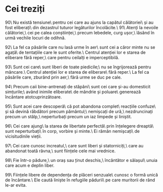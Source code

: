 Cei treziți
===========

90\\
Nu există tensiune\\
pentru cei care au ajuns la capătul călătoriei\\
și au fost eliberați\\
din dezastrul tuturor legăturilor încolăcite.\\
91\\
Atenți la nevoile călătoriei,\\
cei pe calea conștiinței,\\
precum lebedele, curg ușor,\\
lăsând în urmă vechile locuri de odihnă.

92\\
La fel ca păsările care nu lasă urme în aer\\
sunt cei a căror minte nu se agață\\
de tentațiile care le sunt oferite.\\
Centrul atenției lor e starea de eliberare fără reper,\\
care pentru ceilalți e imperceptibilă.

93\\
Sunt cei care\\
sunt liberi de toate piedicile;\\
nu se îngrijorează pentru mâncare.\\
Centrul atenției lor e starea de eliberare\\
fără reper.\\
La fel ca păsările care, zburând prin aer,\\
fără urme se duc pe cale.

94\\
Precum caii bine-antrenați de stăpâni\\
sunt cei care și-au domesticit simțurile;\\
având inimile eliberate\\
de mândrie și poluare\\
generează încântare atotcuprinzătoare.

95\\
Sunt acei care descoperă\\
că pot abandona complet\\
reacțiile confuze\\
și să devină răbdători precum pământul;\\
nemișcați de ură,\\
nezdruncinați precum un stâlp,\\
neperturbați precum un iaz limpede și liniștit.

96\\
Cei care ajung\\
la starea de libertate perfectă\\
prin înțelegere dreaptă\\
sunt neperturbați\\
în corp, vorbire și minte.\\
Ei rămân nemișcați\\
de vicisitudinile vieții.

97\\
Cei care cunosc increatul,\\
care sunt liberi și statorniciți,\\
care au abandonat toată râvna,\\
sunt ființele cele mai vrednice.

98\\
Fie într-o pădure,\\
un oraș sau ținut deschis,\\
încântător e sălașul\\
unuia care acum e deplin liber.

99\\
Ființele libere de dependența de plăceri senzuale\\
cunosc o formă unică de încântare.\\
Ele caută liniște în refugiile pădurii\\
pe care muritorii de rând le-ar evita.
